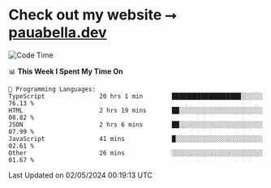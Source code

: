 # Check out my website ⭢ [pauabella.dev](https://pauabella.dev)

<!--START_SECTION:waka-->
![Code Time](http://img.shields.io/badge/Code%20Time-3%2C281%20hrs%202%20mins-blue)

📊 **This Week I Spent My Time On** 

```text
💬 Programming Languages: 
TypeScript               20 hrs 1 min        ███████████████████░░░░░░   76.13 % 
HTML                     2 hrs 19 mins       ██░░░░░░░░░░░░░░░░░░░░░░░   08.82 % 
JSON                     2 hrs 6 mins        ██░░░░░░░░░░░░░░░░░░░░░░░   07.99 % 
JavaScript               41 mins             █░░░░░░░░░░░░░░░░░░░░░░░░   02.61 % 
Other                    26 mins             ░░░░░░░░░░░░░░░░░░░░░░░░░   01.67 % 
```


 Last Updated on 02/05/2024 00:19:13 UTC
<!--END_SECTION:waka-->
